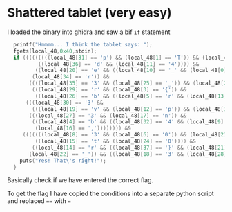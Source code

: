 # Shattered tablet (very easy)
I loaded the binary into ghidra and saw a bif `if` statement

```c
  printf("Hmmmm... I think the tablet says: ");
  fgets(local_48,0x40,stdin);
  if (((((((((local_48[31] == 'p') && (local_48[1] == 'T')) && (local_48[7] == 'k')) &&
          ((local_48[36] == 'd' && (local_48[11] == '4')))) &&
         ((local_48[20] == 'e' && ((local_48[10] == '_' && (local_48[0] == 'H')))))) &&
        (local_48[34] == 'r')) &&
       ((((local_48[35] == '3' && (local_48[25] == '_')) && (local_48[2] == 'B')) &&
        (((local_48[29] == 'r' && (local_48[3] == '{')) &&
         ((local_48[26] == 'b' && ((local_48[5] == 'r' && (local_48[13] == '4')))))))))) &&
      (((local_48[30] == '3' &&
        (((local_48[19] == 'v' && (local_48[12] == 'p')) && (local_48[33] == '1')))) &&
       (((local_48[27] == '3' && (local_48[17] == 'n')) &&
        (((local_48[4] == 'b' && ((local_48[32] == '4' && (local_48[9] == 'n')))) &&
         (local_48[16] == ',')))))))) &&
     (((((((local_48[8] == '3' && (local_48[6] == '0')) && (local_48[23] == 't')) &&
         ((local_48[15] == 't' && (local_48[24] == '0')))) &&
        ((local_48[14] == 'r' && ((local_48[37] == '}' && (local_48[21] == 'r')))))) &&
       (local_48[22] == '_')) && ((local_48[18] == '3' && (local_48[28] == '_')))))) {
    puts("Yes! That\'s right!");
  }
```

Basically check if we have entered the correct flag.

To get the flag I have copied the conditions into a separate python script and replaced `==` with `=`

